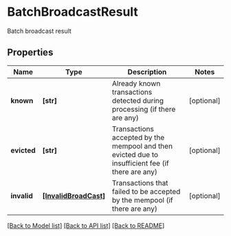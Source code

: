 # BatchBroadcastResult

Batch broadcast result
## Properties
Name | Type | Description | Notes
------------ | ------------- | ------------- | -------------
**known** | **[str]** | Already known transactions detected during processing (if there are any) | [optional] 
**evicted** | **[str]** | Transactions accepted by the mempool and then evicted due to insufficient fee (if there are any) | [optional] 
**invalid** | [**[InvalidBroadCast]**](InvalidBroadCast.md) | Transactions that failed to be accepted by the mempool (if there are any) | [optional] 

[[Back to Model list]](../README.md#documentation-for-models) [[Back to API list]](../README.md#documentation-for-api-endpoints) [[Back to README]](../README.md)


